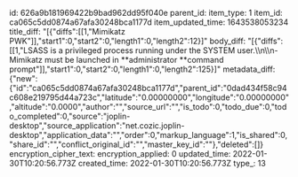 id: 626a9b181969422b9bad962dd95f040e
parent_id: 
item_type: 1
item_id: ca065c5dd0874a67afa30248bca1177d
item_updated_time: 1643538053234
title_diff: "[{\"diffs\":[[1,\"Mimikatz PWK\"]],\"start1\":0,\"start2\":0,\"length1\":0,\"length2\":12}]"
body_diff: "[{\"diffs\":[[1,\"LSASS is a privileged process running under the SYSTEM user.\\\n\\\n- Mimikatz must be launched in **administrator **command prompt\"]],\"start1\":0,\"start2\":0,\"length1\":0,\"length2\":125}]"
metadata_diff: {"new":{"id":"ca065c5dd0874a67afa30248bca1177d","parent_id":"0dad434f58c94c608e219795d44a723c","latitude":"0.00000000","longitude":"0.00000000","altitude":"0.0000","author":"","source_url":"","is_todo":0,"todo_due":0,"todo_completed":0,"source":"joplin-desktop","source_application":"net.cozic.joplin-desktop","application_data":"","order":0,"markup_language":1,"is_shared":0,"share_id":"","conflict_original_id":"","master_key_id":""},"deleted":[]}
encryption_cipher_text: 
encryption_applied: 0
updated_time: 2022-01-30T10:20:56.773Z
created_time: 2022-01-30T10:20:56.773Z
type_: 13